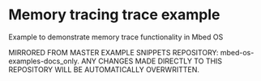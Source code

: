 # Memory tracing trace example

Example to demonstrate memory trace functionality in Mbed OS

MIRRORED FROM MASTER EXAMPLE SNIPPETS REPOSITORY: mbed-os-examples-docs_only.
ANY CHANGES MADE DIRECTLY TO THIS REPOSITORY WILL BE AUTOMATICALLY OVERWRITTEN.

